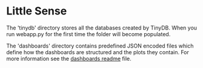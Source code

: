 # Little Sense
The 'tinydb' directory stores all the databases created by TinyDB. When you run webapp.py for the first time the folder will become populated. 

The 'dashboards' directory contains predefined JSON encoded files which define how the dashboards are structured and the plots they contain. For more information see the [dashboards readme](dashboards/) file.